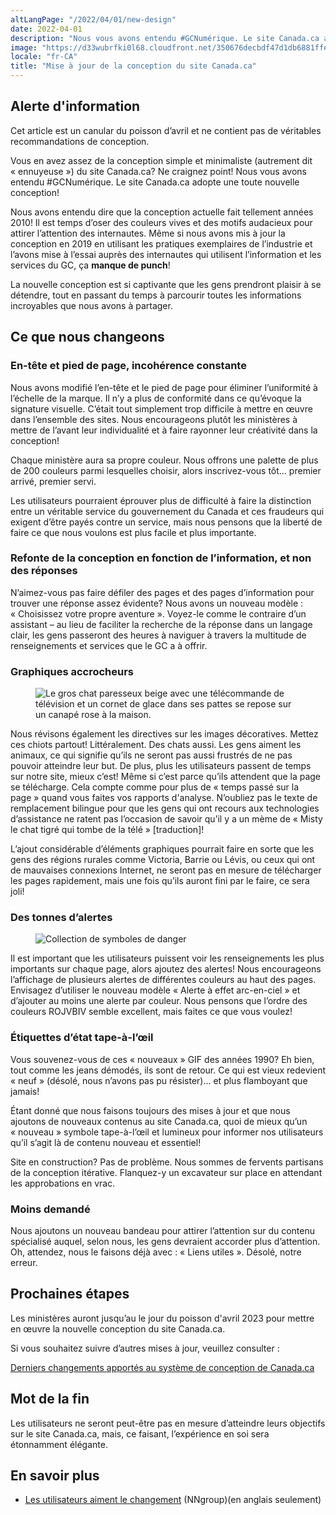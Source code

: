 ```yaml
---
altLangPage: "/2022/04/01/new-design"
date: 2022-04-01
description: "Nous vous avons entendu #GCNumérique. Le site Canada.ca a une toute nouvelle conception!"
image: "https://d33wubrfki0l68.cloudfront.net/350676decbdf47d1db6881ffe6c42e6c22e99a48/c9a5e/images/thumbs/2022-04-01.png"
locale: "fr-CA"
title: "Mise à jour de la conception du site Canada.ca"
---
```


<section class="alert alert-info">
  <h2>Alerte d'information</h2>
  <p>Cet article est un canular du poisson d’avril et ne contient pas de véritables recommandations de conception.</p>
</section>

Vous en avez assez de la conception simple et minimaliste (autrement dit «&nbsp;ennuyeuse&nbsp;») du site Canada.ca? Ne craignez point! Nous vous avons entendu #GCNumérique. Le site Canada.ca adopte une toute nouvelle conception!

Nous avons entendu dire que la conception actuelle fait tellement années 2010! Il est temps d’oser des couleurs vives et des motifs audacieux pour attirer l’attention des internautes. Même si nous avons mis à jour la conception en 2019 en utilisant les pratiques exemplaires de l’industrie et l’avons mise à l’essai auprès des internautes qui utilisent l’information et les services du GC, ça **manque de punch**!

La nouvelle conception est si captivante que les gens prendront plaisir à se détendre, tout en passant du temps à parcourir toutes les informations incroyables que nous avons à partager.

## Ce que nous changeons

### En-tête et pied de page, incohérence constante

Nous avons modifié l’en-tête et le pied de page pour éliminer l’uniformité à l’échelle de la marque. Il n’y a plus de conformité dans ce qu’évoque la signature visuelle. C’était tout simplement trop difficile à mettre en œuvre dans l’ensemble des sites. Nous encourageons plutôt les ministères à mettre de l’avant leur individualité et à faire rayonner leur créativité dans la conception!

Chaque ministère aura sa propre couleur. Nous offrons une palette de plus de 200 couleurs parmi lesquelles choisir, alors inscrivez-vous tôt… premier arrivé, premier servi.

Les utilisateurs pourraient éprouver plus de difficulté à faire la distinction entre un véritable service du gouvernement du Canada et ces fraudeurs qui exigent d’être payés contre un service, mais nous pensons que la liberté de faire ce que nous voulons est plus facile et plus importante.

### Refonte de la conception en fonction de l’information, et non des réponses

N’aimez-vous pas faire défiler des pages et des pages d’information pour trouver une réponse assez évidente? Nous avons un nouveau modèle&nbsp;: «&nbsp;Choisissez votre propre aventure&nbsp;». Voyez-le comme le contraire d’un assistant – au lieu de faciliter la recherche de la réponse dans un langage clair, les gens passeront des heures à naviguer à travers la multitude de renseignements et services que le GC a à offrir.

### Graphiques accrocheurs

<figure>
  <img class="img-responsive border" alt="Le gros chat paresseux beige avec une télécommande de télévision et un cornet de glace dans ses pattes se repose sur un canapé rose à la maison." src="/images/2022-04-01b.PNG" >
</figure>

Nous révisons également les directives sur les images décoratives. Mettez ces chiots partout! Littéralement. Des chats aussi. Les gens aiment les animaux, ce qui signifie qu’ils ne seront pas aussi frustrés de ne pas pouvoir atteindre leur but. De plus, plus les utilisateurs passent de temps sur notre site, mieux c’est! Même si c’est parce qu’ils attendent que la page se télécharge. Cela compte comme pour plus de «&nbsp;temps passé sur la page&nbsp;» quand vous faites vos rapports d'analyse. N’oubliez pas le texte de remplacement bilingue pour que les gens qui ont recours aux technologies d’assistance ne ratent pas l’occasion de savoir qu’il y a un mème de «&nbsp;Misty le chat tigré qui tombe de la télé&nbsp;» [traduction]!

L’ajout considérable d’éléments graphiques pourrait faire en sorte que les gens des régions rurales comme Victoria, Barrie ou Lévis, ou ceux qui ont de mauvaises connexions Internet, ne seront pas en mesure de télécharger les pages rapidement, mais une fois qu’ils auront fini par le faire, ce sera joli!

### Des tonnes d’alertes

<figure>
  <img class="img-responsive border" alt="Collection de symboles de danger" src="/images/2022-04-01a.PNG" >
</figure>

Il est important que les utilisateurs puissent voir les renseignements les plus importants sur chaque page, alors ajoutez des alertes! Nous encourageons l’affichage de plusieurs alertes de différentes couleurs au haut des pages. Envisagez d’utiliser le nouveau modèle «&nbsp;Alerte à effet arc-en-ciel&nbsp;» et d’ajouter au moins une alerte par couleur. Nous pensons que l’ordre des couleurs ROJVBIV semble excellent, mais faites ce que vous voulez!

### Étiquettes d’état tape-à-l’œil

Vous souvenez-vous de ces «&nbsp;nouveaux&nbsp;» GIF des années 1990? Eh bien, tout comme les jeans démodés, ils sont de retour. Ce qui est vieux redevient «&nbsp;neuf&nbsp;» (désolé, nous n’avons pas pu résister)… et plus flamboyant que jamais!

Étant donné que nous faisons toujours des mises à jour et que nous ajoutons de nouveaux contenus au site Canada.ca, quoi de mieux qu’un «&nbsp;nouveau&nbsp;» symbole tape-à-l’œil et lumineux pour informer nos utilisateurs qu’il s’agit là de contenu nouveau et essentiel!

Site en construction? Pas de problème. Nous sommes de fervents partisans de la conception itérative. Flanquez-y un excavateur sur place en attendant les approbations en vrac.

### Moins demandé

Nous ajoutons un nouveau bandeau pour attirer l’attention sur du contenu spécialisé auquel, selon nous, les gens devraient accorder plus d’attention. Oh, attendez, nous le faisons déjà avec&nbsp;: «&nbsp;Liens utiles&nbsp;». Désolé, notre erreur.

## Prochaines étapes

Les ministères auront jusqu’au le jour du poisson d'avril 2023 pour mettre en œuvre la nouvelle conception du site Canada.ca.

Si vous souhaitez suivre d’autres mises à jour, veuillez consulter :

[Derniers changements apportés au système de conception de Canada.ca](https://www.canada.ca/fr/gouvernement/a-propos/systeme-conception/derniers-changements.html)

## Mot de la fin

Les utilisateurs ne seront peut-être pas en mesure d’atteindre leurs objectifs sur le site Canada.ca, mais, ce faisant, l’expérience en soi sera étonnamment élégante.

## En savoir plus

- [Les utilisateurs aiment le changement](https://www.nngroup.com/articles/users-love-change/) (NNgroup)(en anglais seulement)
